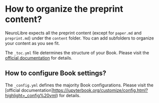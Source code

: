 # How to organize the preprint content? 

NeuroLibre expects all the preprint content (except for `paper.md` and `preprint.md`) under 
the `content` folder. You can add subfolders to organize your content as you see fit.

The `_toc.yml` file determines the structure of your Book. Please visit the [official documentation](https://jupyterbook.org/customize/toc.html) for details.

## How to configure Book settings?

The `_config.yml` defines the majority Book configurations. Please visit the [official documentation]https://jupyterbook.org/customize/config.html?highlight=_config%20yml) for details.